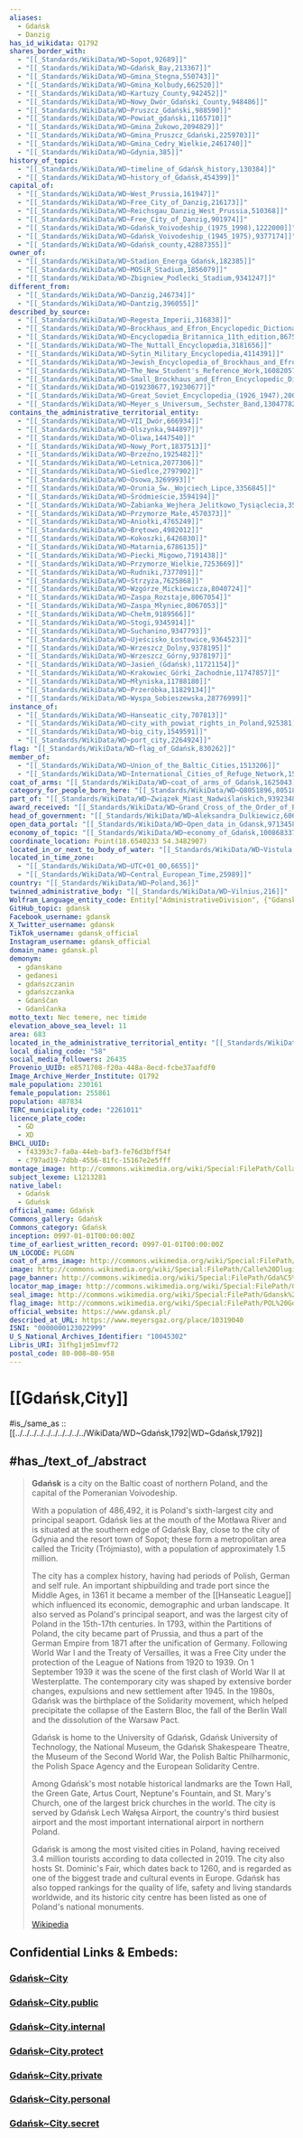 ```yaml
---
aliases:
  - Gdańsk
  - Danzig
has_id_wikidata: Q1792
shares_border_with:
  - "[[_Standards/WikiData/WD~Sopot,92689]]"
  - "[[_Standards/WikiData/WD~Gdańsk_Bay,213367]]"
  - "[[_Standards/WikiData/WD~Gmina_Stegna,550743]]"
  - "[[_Standards/WikiData/WD~Gmina_Kolbudy,662520]]"
  - "[[_Standards/WikiData/WD~Kartuzy_County,942452]]"
  - "[[_Standards/WikiData/WD~Nowy_Dwór_Gdański_County,948486]]"
  - "[[_Standards/WikiData/WD~Pruszcz_Gdański,988590]]"
  - "[[_Standards/WikiData/WD~Powiat_gdański,1165710]]"
  - "[[_Standards/WikiData/WD~Gmina_Żukowo,2094829]]"
  - "[[_Standards/WikiData/WD~Gmina_Pruszcz_Gdański,2259703]]"
  - "[[_Standards/WikiData/WD~Gmina_Cedry_Wielkie,2461740]]"
  - "[[_Standards/WikiData/WD~Gdynia,385]]"
history_of_topic:
  - "[[_Standards/WikiData/WD~timeline_of_Gdańsk_history,130384]]"
  - "[[_Standards/WikiData/WD~history_of_Gdańsk,454399]]"
capital_of:
  - "[[_Standards/WikiData/WD~West_Prussia,161947]]"
  - "[[_Standards/WikiData/WD~Free_City_of_Danzig,216173]]"
  - "[[_Standards/WikiData/WD~Reichsgau_Danzig_West_Prussia,510368]]"
  - "[[_Standards/WikiData/WD~Free_City_of_Danzig,901974]]"
  - "[[_Standards/WikiData/WD~Gdańsk_Voivodeship_(1975_1998),1222000]]"
  - "[[_Standards/WikiData/WD~Gdańsk_Voivodeship_(1945_1975),9377174]]"
  - "[[_Standards/WikiData/WD~Gdańsk_county,42887355]]"
owner_of:
  - "[[_Standards/WikiData/WD~Stadion_Energa_Gdańsk,182385]]"
  - "[[_Standards/WikiData/WD~MOSiR_Stadium,1856079]]"
  - "[[_Standards/WikiData/WD~Zbigniew_Podlecki_Stadium,9341247]]"
different_from:
  - "[[_Standards/WikiData/WD~Danzig,246734]]"
  - "[[_Standards/WikiData/WD~Dantzig,396055]]"
described_by_source:
  - "[[_Standards/WikiData/WD~Regesta_Imperii,316838]]"
  - "[[_Standards/WikiData/WD~Brockhaus_and_Efron_Encyclopedic_Dictionary,602358]]"
  - "[[_Standards/WikiData/WD~Encyclopædia_Britannica_11th_edition,867541]]"
  - "[[_Standards/WikiData/WD~The_Nuttall_Encyclopædia,3181656]]"
  - "[[_Standards/WikiData/WD~Sytin_Military_Encyclopedia,4114391]]"
  - "[[_Standards/WikiData/WD~Jewish_Encyclopedia_of_Brockhaus_and_Efron,4173137]]"
  - "[[_Standards/WikiData/WD~The_New_Student's_Reference_Work,16082057]]"
  - "[[_Standards/WikiData/WD~Small_Brockhaus_and_Efron_Encyclopedic_Dictionary,19180675]]"
  - "[[_Standards/WikiData/WD~Q19230677,19230677]]"
  - "[[_Standards/WikiData/WD~Great_Soviet_Encyclopedia_(1926_1947),20078554]]"
  - "[[_Standards/WikiData/WD~Meyer_s_Universum,_Sechster_Band,130477825]]"
contains_the_administrative_territorial_entity:
  - "[[_Standards/WikiData/WD~VII_Dwór,666934]]"
  - "[[_Standards/WikiData/WD~Olszynka,944897]]"
  - "[[_Standards/WikiData/WD~Oliwa,1447540]]"
  - "[[_Standards/WikiData/WD~Nowy_Port,1837513]]"
  - "[[_Standards/WikiData/WD~Brzeźno,1925482]]"
  - "[[_Standards/WikiData/WD~Letnica,2077306]]"
  - "[[_Standards/WikiData/WD~Siedlce,2797902]]"
  - "[[_Standards/WikiData/WD~Osowa,3269993]]"
  - "[[_Standards/WikiData/WD~Orunia_Św._Wojciech_Lipce,3356845]]"
  - "[[_Standards/WikiData/WD~Śródmieście,3594194]]"
  - "[[_Standards/WikiData/WD~Żabianka_Wejhera_Jelitkowo_Tysiąclecia,3594358]]"
  - "[[_Standards/WikiData/WD~Przymorze_Małe,4570373]]"
  - "[[_Standards/WikiData/WD~Aniołki,4765249]]"
  - "[[_Standards/WikiData/WD~Brętowo,4982012]]"
  - "[[_Standards/WikiData/WD~Kokoszki,6426830]]"
  - "[[_Standards/WikiData/WD~Matarnia,6786135]]"
  - "[[_Standards/WikiData/WD~Piecki_Migowo,7191438]]"
  - "[[_Standards/WikiData/WD~Przymorze_Wielkie,7253669]]"
  - "[[_Standards/WikiData/WD~Rudniki,7377091]]"
  - "[[_Standards/WikiData/WD~Strzyża,7625868]]"
  - "[[_Standards/WikiData/WD~Wzgórze_Mickiewicza,8040724]]"
  - "[[_Standards/WikiData/WD~Zaspa_Rozstaje,8067054]]"
  - "[[_Standards/WikiData/WD~Zaspa_Młyniec,8067053]]"
  - "[[_Standards/WikiData/WD~Chełm,9189566]]"
  - "[[_Standards/WikiData/WD~Stogi,9345914]]"
  - "[[_Standards/WikiData/WD~Suchanino,9347793]]"
  - "[[_Standards/WikiData/WD~Ujeścisko_Łostowice,9364523]]"
  - "[[_Standards/WikiData/WD~Wrzeszcz_Dolny,9378195]]"
  - "[[_Standards/WikiData/WD~Wrzeszcz_Górny,9378197]]"
  - "[[_Standards/WikiData/WD~Jasień_(Gdańsk),11721154]]"
  - "[[_Standards/WikiData/WD~Krakowiec_Górki_Zachodnie,11747857]]"
  - "[[_Standards/WikiData/WD~Młyniska,11788180]]"
  - "[[_Standards/WikiData/WD~Przeróbka,11829134]]"
  - "[[_Standards/WikiData/WD~Wyspa_Sobieszewska,28776999]]"
instance_of:
  - "[[_Standards/WikiData/WD~Hanseatic_city,707813]]"
  - "[[_Standards/WikiData/WD~city_with_powiat_rights_in_Poland,925381]]"
  - "[[_Standards/WikiData/WD~big_city,1549591]]"
  - "[[_Standards/WikiData/WD~port_city,2264924]]"
flag: "[[_Standards/WikiData/WD~flag_of_Gdańsk,830262]]"
member_of:
  - "[[_Standards/WikiData/WD~Union_of_the_Baltic_Cities,1513206]]"
  - "[[_Standards/WikiData/WD~International_Cities_of_Refuge_Network,15477956]]"
coat_of_arms: "[[_Standards/WikiData/WD~coat_of_arms_of_Gdańsk,1625043]]"
category_for_people_born_here: "[[_Standards/WikiData/WD~Q8051896,8051896]]"
part_of: "[[_Standards/WikiData/WD~Związek_Miast_Nadwiślańskich,9392348]]"
award_received: "[[_Standards/WikiData/WD~Grand_Cross_of_the_Order_of_Polonia_Restituta,15715257]]"
head_of_government: "[[_Standards/WikiData/WD~Aleksandra_Dulkiewicz,60617247]]"
open_data_portal: "[[_Standards/WikiData/WD~Open_data_in_Gdansk,97134585]]"
economy_of_topic: "[[_Standards/WikiData/WD~economy_of_Gdańsk,100868337]]"
coordinate_location: Point(18.6540233 54.3482907)
located_in_or_next_to_body_of_water: "[[_Standards/WikiData/WD~Vistula,548]]"
located_in_time_zone:
  - "[[_Standards/WikiData/WD~UTC+01_00,6655]]"
  - "[[_Standards/WikiData/WD~Central_European_Time,25989]]"
country: "[[_Standards/WikiData/WD~Poland,36]]"
twinned_administrative_body: "[[_Standards/WikiData/WD~Vilnius,216]]"
Wolfram_Language_entity_code: Entity["AdministrativeDivision", {"Gdanski", "Pomorskie", "Poland"}]
GitHub_topic: gdansk
Facebook_username: gdansk
X_Twitter_username: gdansk
TikTok_username: gdansk_official
Instagram_username: gdansk_official
domain_name: gdansk.pl
demonym:
  - gdanskano
  - gedanesi
  - gdańszczanin
  - gdańszczanka
  - Gdanščan
  - Gdanščanka
motto_text: Nec temere, nec timide
elevation_above_sea_level: 11
area: 683
located_in_the_administrative_territorial_entity: "[[_Standards/WikiData/WD~Pomeranian_Voivodeship,54180]]"
local_dialing_code: "58"
social_media_followers: 26435
Provenio_UUID: e8571708-f20a-448a-8ecd-fcbe37aafdf0
Image_Archive_Herder_Institute: Q1792
male_population: 230161
female_population: 255861
population: 487834
TERC_municipality_code: "2261011"
licence_plate_code:
  - GD
  - XD
BHCL_UUID:
  - f43393c7-fa0a-44eb-baf3-fe76d3bff54f
  - c797ad19-7dbb-4556-81fc-15167e2e5fff
montage_image: http://commons.wikimedia.org/wiki/Special:FilePath/Collage%20of%20views%20of%20Gdansk.jpg
subject_lexeme: L1213281
native_label:
  - Gdańsk
  - Gduńsk
official_name: Gdańsk
Commons_gallery: Gdańsk
Commons_category: Gdańsk
inception: 0997-01-01T00:00:00Z
time_of_earliest_written_record: 0997-01-01T00:00:00Z
UN_LOCODE: PLGDN
coat_of_arms_image: http://commons.wikimedia.org/wiki/Special:FilePath/POL%20Gda%C5%84sk%20COA.svg
image: http://commons.wikimedia.org/wiki/Special:FilePath/Calle%20Dlugie%20Pobrzeze%2C%20Gdansk%2C%20Polonia%2C%202013-05-20%2C%20DD%2005.jpg
page_banner: http://commons.wikimedia.org/wiki/Special:FilePath/Gda%C5%84sk%20Wikivoyage%20Banner.png
locator_map_image: http://commons.wikimedia.org/wiki/Special:FilePath/Gdansk%20DK.svg
seal_image: http://commons.wikimedia.org/wiki/Special:FilePath/Gdansk%20Pieczec.png
flag_image: http://commons.wikimedia.org/wiki/Special:FilePath/POL%20Gda%C5%84sk%20flag.svg
official_website: https://www.gdansk.pl/
described_at_URL: https://www.meyersgaz.org/place/10319040
ISNI: "0000000123022999"
U_S_National_Archives_Identifier: "10045302"
Libris_URI: 31fhg1jm51mvf72
postal_code: 80-008–80-958
---
```


# [[Gdańsk,City]] 

#is_/same_as :: [[../../../../../../../../../../WikiData/WD~Gdańsk,1792|WD~Gdańsk,1792]] 

## #has_/text_of_/abstract 

> **Gdańsk** is a city on the Baltic coast of northern Poland, 
> and the capital of the Pomeranian Voivodeship. 
> 
> With a population of 486,492, it is Poland's sixth-largest city and principal seaport. 
> Gdańsk lies at the mouth of the Motława River and is situated at the southern edge of Gdańsk Bay, close to the city of Gdynia and the resort town of Sopot; these form a metropolitan area called the Tricity (Trójmiasto), with a population of approximately 1.5 million.
>
> The city has a complex history, having had periods of Polish, German and self rule. 
> An important shipbuilding and trade port since the Middle Ages, 
> in 1361 it became a member of the [[Hanseatic League]] 
> which influenced its economic, demographic and urban landscape. It also served as Poland's principal seaport, and was the largest city of Poland in the 15th-17th centuries. In 1793, within the Partitions of Poland, the city became part of Prussia, and thus a part of the German Empire from 1871 after the unification of Germany. Following World War I and the Treaty of Versailles, it was a Free City under the protection of the League of Nations from 1920 to 1939. On 1 September 1939 it was the scene of the first clash of World War II at Westerplatte. The contemporary city was shaped by extensive border changes, expulsions and new settlement after 1945. In the 1980s, Gdańsk was the birthplace of the Solidarity movement, which helped precipitate the collapse of the Eastern Bloc, the fall of the Berlin Wall and the dissolution of the Warsaw Pact.
>
> Gdańsk is home to the University of Gdańsk, Gdańsk University of Technology, 
> the National Museum, the Gdańsk Shakespeare Theatre, 
> the Museum of the Second World War, the Polish Baltic Philharmonic, 
> the Polish Space Agency and the European Solidarity Centre. 
> 
> Among Gdańsk's most notable historical landmarks are the Town Hall, the Green Gate, Artus Court, Neptune's Fountain, and St. Mary's Church, one of the largest brick churches in the world. The city is served by Gdańsk Lech Wałęsa Airport, the country's third busiest airport and the most important international airport in northern Poland.
>
> Gdańsk is among the most visited cities in Poland, having received 3.4 million tourists according to data collected in 2019. The city also hosts St. Dominic's Fair, which dates back to 1260, and is regarded as one of the biggest trade and cultural events in Europe. Gdańsk has also topped rankings for the quality of life, safety and living standards worldwide, and its historic city centre has been listed as one of Poland's national monuments.
>
> [Wikipedia](https://en.wikipedia.org/wiki/Gda%C5%84sk)


## Confidential Links & Embeds: 

### [Gdańsk~City](/_Standards/Earth/Continent/Europe/Europe~East/Poland/Provinces~Poland/Pomeranian/counties~Pomorskie/Gdańsk/cities~Gdańsk/Gdańsk~City.md) 

### [Gdańsk~City.public](/_public/Earth/Continent/Europe/Europe~East/Poland/Provinces~Poland/Pomeranian/counties~Pomorskie/Gdańsk/cities~Gdańsk/Gdańsk~City.public.md) 

### [Gdańsk~City.internal](/_internal/Earth/Continent/Europe/Europe~East/Poland/Provinces~Poland/Pomeranian/counties~Pomorskie/Gdańsk/cities~Gdańsk/Gdańsk~City.internal.md) 

### [Gdańsk~City.protect](/_protect/Earth/Continent/Europe/Europe~East/Poland/Provinces~Poland/Pomeranian/counties~Pomorskie/Gdańsk/cities~Gdańsk/Gdańsk~City.protect.md) 

### [Gdańsk~City.private](/_private/Earth/Continent/Europe/Europe~East/Poland/Provinces~Poland/Pomeranian/counties~Pomorskie/Gdańsk/cities~Gdańsk/Gdańsk~City.private.md) 

### [Gdańsk~City.personal](/_personal/Earth/Continent/Europe/Europe~East/Poland/Provinces~Poland/Pomeranian/counties~Pomorskie/Gdańsk/cities~Gdańsk/Gdańsk~City.personal.md) 

### [Gdańsk~City.secret](/_secret/Earth/Continent/Europe/Europe~East/Poland/Provinces~Poland/Pomeranian/counties~Pomorskie/Gdańsk/cities~Gdańsk/Gdańsk~City.secret.md)

